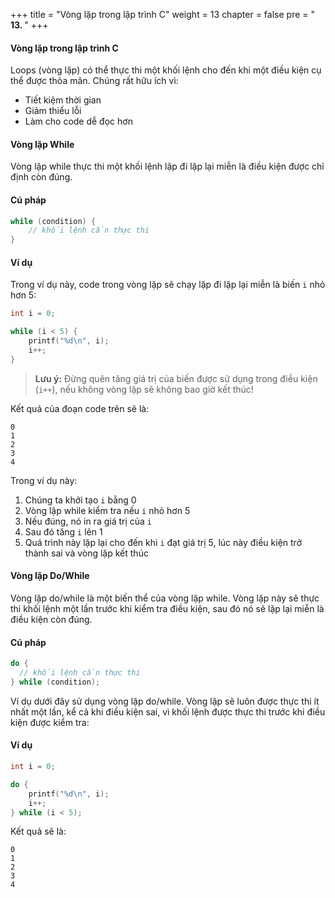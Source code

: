 +++
title = "Vòng lặp trong lập trình C" 
weight = 13
chapter = false
pre = " <b> 13. </b> "
+++

#### Vòng lặp trong lập trình C

Loops (vòng lặp) có thể thực thi một khối lệnh cho đến khi một điều kiện cụ thể được thỏa mãn. Chúng rất hữu ích vì:
- Tiết kiệm thời gian
- Giảm thiểu lỗi
- Làm cho code dễ đọc hơn

#### Vòng lặp While

Vòng lặp while thực thi một khối lệnh lặp đi lặp lại miễn là điều kiện được chỉ định còn đúng.

#### Cú pháp
```c
while (condition) {
    // khối lệnh cần thực thi
}
```

#### Ví dụ
Trong ví dụ này, code trong vòng lặp sẽ chạy lặp đi lặp lại miễn là biến `i` nhỏ hơn 5:

```c
int i = 0;

while (i < 5) {
    printf("%d\n", i);
    i++;
}
```

> **Lưu ý:** Đừng quên tăng giá trị của biến được sử dụng trong điều kiện (`i++`), nếu không vòng lặp sẽ không bao giờ kết thúc!

Kết quả của đoạn code trên sẽ là:
```
0
1
2
3 
4
```

Trong ví dụ này:
1. Chúng ta khởi tạo `i` bằng 0
2. Vòng lặp while kiểm tra nếu `i` nhỏ hơn 5
3. Nếu đúng, nó in ra giá trị của `i`
4. Sau đó tăng `i` lên 1
5. Quá trình này lặp lại cho đến khi `i` đạt giá trị 5, lúc này điều kiện trở thành sai và vòng lặp kết thúc

#### Vòng lặp Do/While

Vòng lặp do/while là một biến thể của vòng lặp while. Vòng lặp này sẽ thực thi khối lệnh một lần trước khi kiểm tra điều kiện, sau đó nó sẽ lặp lại miễn là điều kiện còn đúng.

#### Cú pháp

```c
do {
  // khối lệnh cần thực thi
} while (condition);
```

Ví dụ dưới đây sử dụng vòng lặp do/while. Vòng lặp sẽ luôn được thực thi ít nhất một lần, kể cả khi điều kiện sai, vì khối lệnh được thực thi trước khi điều kiện được kiểm tra:

#### Ví dụ

```c
int i = 0;

do {
    printf("%d\n", i);
    i++;
} while (i < 5);
```

Kết quả sẽ là:
```
0
1
2
3
4
```